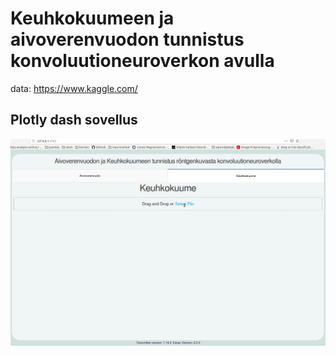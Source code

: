 # Keuhkokuumeen ja aivoverenvuodon tunnistus konvoluutioneuroverkon avulla
data: https://www.kaggle.com/
## Plotly dash sovellus
![](https://github.com/im-p/pneumonia-hemorrhage_prediction/blob/master/keuhkokuume.gif)
